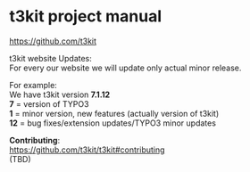 # t3kit project manual


https://github.com/t3kit 

t3kit website Updates:  
For every our website we will update only actual minor release.

For example:  
We have t3kit version **7.1.12**  
**7** = version of TYPO3  
**1** = minor version, new features (actually version of t3kit)  
**12** = bug fixes/extension updates/TYPO3 minor updates


**Contributing**:  
https://github.com/t3kit/t3kit#contributing  
(TBD)
